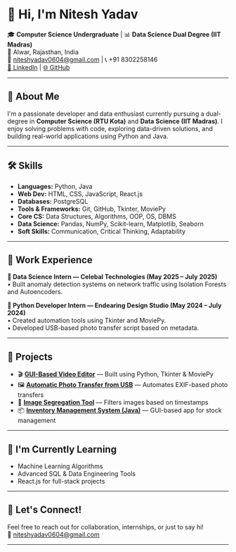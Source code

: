 # 👋 Hi, I'm Nitesh Yadav

🎓 **Computer Science Undergraduate** | 📊 **Data Science Dual Degree (IIT Madras)**  
📍 Alwar, Rajasthan, India  
📧 niteshyadav0604@gmail.com | 📞 +91 8302258146  
[🔗 LinkedIn](http://www.linkedin.com/in/nitesh-yadav-48567b217) | [🌐 GitHub](https://github.com/Nitesh-Yadavv)

---

## 🧠 About Me

I'm a passionate developer and data enthusiast currently pursuing a dual-degree in **Computer Science (RTU Kota)** and **Data Science (IIT Madras)**. I enjoy solving problems with code, exploring data-driven solutions, and building real-world applications using Python and Java.

---

## 🛠️ Skills

- **Languages:** Python, Java  
- **Web Dev:** HTML, CSS, JavaScript, React.js  
- **Databases:** PostgreSQL  
- **Tools & Frameworks:** Git, GitHub, Tkinter, MoviePy  
- **Core CS:** Data Structures, Algorithms, OOP, OS, DBMS
- **Data Science:** Pandas, NumPy, Scikit-learn, Matplotlib, Seaborn  
- **Soft Skills:** Communication, Critical Thinking, Adaptability

---

## 💼 Work Experience

**🔹 Data Science Intern — Celebal Technologies (May 2025 – July 2025)**  
• Built anomaly detection systems on network traffic using Isolation Forests and Autoencoders. 

**🔹 Python Developer Intern — Endearing Design Studio (May 2024 – July 2024)**  
• Created automation tools using Tkinter and MoviePy.  
• Developed USB-based photo transfer script based on metadata.

---

## 🚀 Projects

- 🎬 [**GUI-Based Video Editor**](https://github.com/Nitesh-Yadavv/Python-Projects/blob/main/Videoeditor.py) — Built using Python, Tkinter & MoviePy  
- 🖼️ [**Automatic Photo Transfer from USB**](https://github.com/Nitesh-Yadavv/Python-Projects/blob/main/auto_photo_transfer.py) — Automates EXIF-based photo transfers  
- 📁 [**Image Segregation Tool**](https://github.com/Nitesh-Yadavv/Python-Projects/blob/main/img-date-segregator.py) — Filters images based on timestamps  
- 📦 [**Inventory Management System (Java)**](https://github.com/Nitesh-Yadavv/Inventory-Management-System-/blob/main/Inventory_mang.java) — GUI-based app for stock management

---

## 🌱 I'm Currently Learning
- Machine Learning Algorithms  
- Advanced SQL & Data Engineering Tools  
- React.js for full-stack projects

---

## 📢 Let's Connect!

Feel free to reach out for collaboration, internships, or just to say hi!  
📩 [niteshyadav0604@gmail.com](mailto:niteshyadav0604@gmail.com)

---
